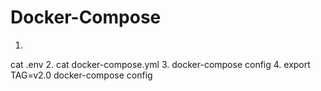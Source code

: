 # Docker-Compose
1.
cat .env
2.
cat docker-compose.yml
3.
docker-compose config
4.
export TAG=v2.0
docker-compose config